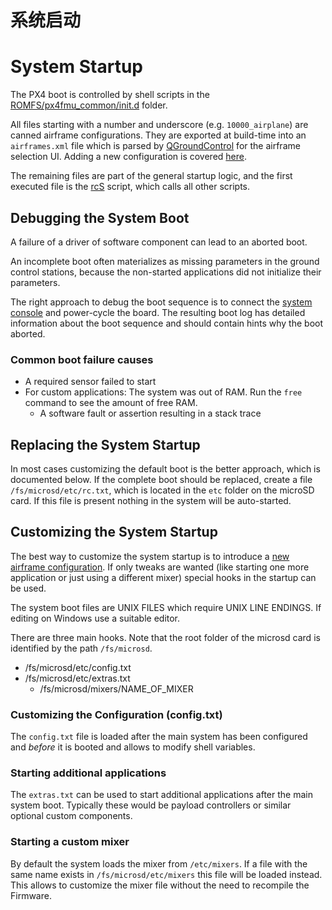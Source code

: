 # 系统启动

# System Startup

The PX4 boot is controlled by shell scripts in the [ROMFS/px4fmu_common/init.d](https://github.com/PX4/Firmware/tree/master/ROMFS/px4fmu_common/init.d) folder.

All files starting with a number and underscore (e.g. `10000_airplane`) are canned airframe configurations. They are exported at build-time into an `airframes.xml` file which is parsed by [QGroundControl](http://qgroundcontrol.org) for the airframe selection UI. Adding a new configuration is covered [here](../7_Airframe/airframes-adding-a-new-frame.md).

The remaining files are part of the general startup logic, and the first executed file is the [rcS](https://github.com/PX4/Firmware/blob/master/ROMFS/px4fmu_common/init.d/rcS) script, which calls all other scripts.

## Debugging the System Boot

A failure of a driver of software component can lead to an aborted boot.

<aside class="tip">
An incomplete boot often materializes as missing parameters in the ground control stations, because the non-started applications did not initialize their parameters.
</aside>

The right approach to debug the boot sequence is to connect the [system console](../12_Debugging-and-Advanced-Topics/advanced-system-console.md) and power-cycle the board. The resulting boot log has detailed information about the boot sequence and should contain hints why the boot aborted.

### Common boot failure causes

- A required sensor failed to start
- For custom applications: The system was out of RAM. Run the `free` command to see the amount of free RAM.
  - A software fault or assertion resulting in a stack trace

## Replacing the System Startup

In most cases customizing the default boot is the better approach, which is documented below. If the complete boot should be replaced, create a file `/fs/microsd/etc/rc.txt`, which is located in the `etc` folder on the microSD card. If this file is present nothing in the system will be auto-started.

## Customizing the System Startup

The best way to customize the system startup is to introduce a [new airframe configuration](../12_Debugging-and-Advanced-Topics/advanced-system-console.md). If only tweaks are wanted (like starting one more application or just using a different mixer) special hooks in the startup can be used.

<aside class="caution">
The system boot files are UNIX FILES which require UNIX LINE ENDINGS. If editing on Windows use a suitable editor.
</aside>

There are three main hooks. Note that the root folder of the microsd card is identified by the path `/fs/microsd`.

- /fs/microsd/etc/config.txt
- /fs/microsd/etc/extras.txt
  - /fs/microsd/mixers/NAME_OF_MIXER

### Customizing the Configuration (config.txt)

The `config.txt` file is loaded after the main system has been configured and *before* it is booted and allows to modify shell variables.

### Starting additional applications

The `extras.txt` can be used to start additional applications after the main system boot. Typically these would be payload controllers or similar optional custom components.

### Starting a custom mixer

By default the system loads the mixer from `/etc/mixers`. If a file with the same name exists in `/fs/microsd/etc/mixers` this file will be loaded instead. This allows to customize the mixer file without the need to recompile the Firmware.